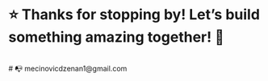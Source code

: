 # ⭐ Thanks for stopping by! Let’s build something amazing together! 🚀
<br/>
# 📭 mecinovicdzenan1@gmail.com
